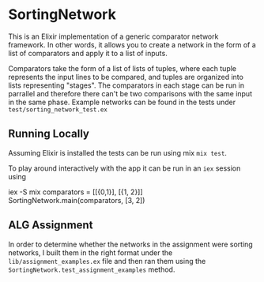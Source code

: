 # SortingNetwork

This is an Elixir implementation of a generic comparator network framework. In other words, it allows you to create a network in the form of a list of comparators and apply it to a list of inputs. 

Comparators take the form of a list of lists of tuples, where each tuple represents the input lines to be compared, and tuples are organized into lists representing "stages". The comparators in each stage can be run in parrallel and therefore there can't be two comparisons with the same input in the same phase. Example networks can be found in the tests under `test/sorting_network_test.ex`


## Running Locally

Assuming Elixir is installed the tests can be run using mix `mix test`.

To play around interactively with the app it can be run in an `iex` session using 

iex -S mix
comparators = [[{0,1}], [{1, 2}]]
SortingNetwork.main(comparators, [3, 2])


## ALG Assignment

In order to determine whether the networks in the assignment were sorting networks, I built them in the right format under the `lib/assignment_examples.ex` file and then ran them using the `SortingNetwork.test_assignment_examples` method. 

